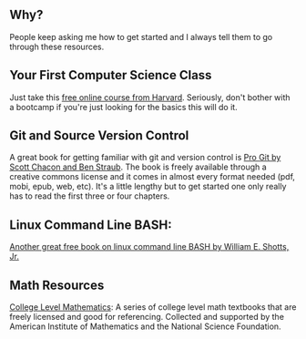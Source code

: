## Why?

People keep asking me how to get started and I always tell them to go through these resources.


## Your First Computer Science Class

Just take this [free online course from Harvard](https://online-learning.harvard.edu/course/cs50-introduction-computer-science?delta=0). Seriously, don't bother with a bootcamp if you're just looking for the basics this will do it. 


## Git and Source Version Control

A great book for getting familiar with git and version control  is [Pro Git by Scott Chacon and Ben Straub](http://git-scm.com/book/en/v2). The book is freely available through a creative commons license and it comes in almost every format needed (pdf, mobi, epub, web, etc). It's a little lengthy but to get started one only really has to read the first three or four chapters.

## Linux Command Line BASH: 
[Another great free book on linux command line BASH by William E. Shotts, Jr.](http://linuxcommand.org/tlcl.php)


## Math Resources
[College Level Mathematics](http://aimath.org/textbooks/approved-textbooks/): A series of college level math textbooks that are freely licensed and good for referencing. Collected and supported by the American Institute of Mathematics and the National Science Foundation.
